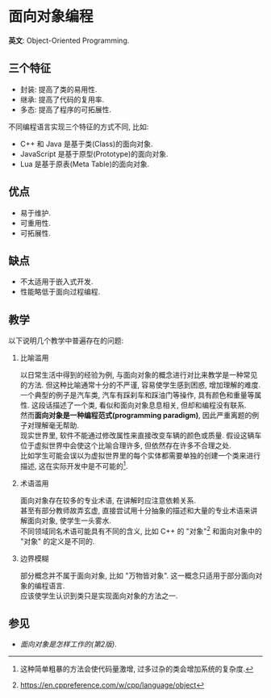 # 面向对象编程

**英文**: Object-Oriented Programming.  

## 三个特征

- 封装: 提高了类的易用性.
- 继承: 提高了代码的复用率.
- 多态: 提高了程序的可拓展性.

不同编程语言实现三个特征的方式不同, 比如:  

- C++ 和 Java 是基于类(Class)的面向对象.
- JavaScript 是基于原型(Prototype)的面向对象.
- Lua 是基于原表(Meta Table)的面向对象.

## 优点

- 易于维护.
- 可重用性.
- 可拓展性.

## 缺点

- 不太适用于嵌入式开发.
- 性能略低于面向过程编程.

## 教学

以下说明几个教学中普遍存在的问题:  

1. 比喻滥用

    以日常生活中得到的经验为例, 与面向对象的概念进行对比来教学是一种常见的方法. 但这种比喻通常十分的不严谨, 容易使学生感到困惑, 增加理解的难度.  
    一个典型的例子是汽车类, 汽车有踩刹车和踩油门等操作, 具有颜色和重量等属性. 这段话描述了一个类, 看似和面向对象息息相关, 但却和编程没有联系.  
    然而**面向对象是一种编程范式(programming paradigm)**, 因此严重离题的例子对理解毫无帮助.  
    现实世界里, 软件不能通过修改属性来直接改变车辆的颜色或质量. 假设这辆车位于虚拟世界中会使这个比喻合理许多, 但依然存在许多不合理之处.  
    比如学生可能会误以为虚拟世界里的每个实体都需要单独的创建一个类来进行描述, 这在实际开发中是不可能的[^1].  

2. 术语滥用

    面向对象存在较多的专业术语, 在讲解时应注意依赖关系.  
    甚至有部分教师故弄玄虚, 直接尝试用十分抽象的描述和大量的专业术语来讲解面向对象, 使学生一头雾水.  
    不同领域同名术语可能具有不同的含义, 比如 C++ 的 "对象"[^2] 和面向对象中的 "对象" 的定义是不同的.  

3. 边界模糊

    部分概念并不属于面向对象, 比如 "万物皆对象". 这一概念只适用于部分面向对象的编程语言.  
    应该使学生认识到类只是实现面向对象的方法之一.  

## 参见

- *面向对象是怎样工作的(第2版)*.

[^1]: 这种简单粗暴的方法会使代码量激增, 过多过杂的类会增加系统的复杂度.  
[^2]: https://en.cppreference.com/w/cpp/language/object
